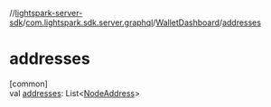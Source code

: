 //[lightspark-server-sdk](../../../index.md)/[com.lightspark.sdk.server.graphql](../index.md)/[WalletDashboard](index.md)/[addresses](addresses.md)

# addresses

[common]\
val [addresses](addresses.md): List&lt;[NodeAddress](../../com.lightspark.sdk.server.model/-node-address/index.md)&gt;
